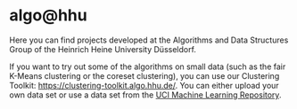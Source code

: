 # algo@hhu

Here you can find projects developed at the Algorithms and Data Structures Group of the Heinrich Heine University Düsseldorf.

If you want to try out some of the algorithms on small data (such as the fair K-Means clustering or the coreset clustering), you can use our Clustering Toolkit: https://clustering-toolkit.algo.hhu.de/. You can either upload your own data set or use a data set from the [UCI Machine Learning Repository](https://archive.ics.uci.edu/).
